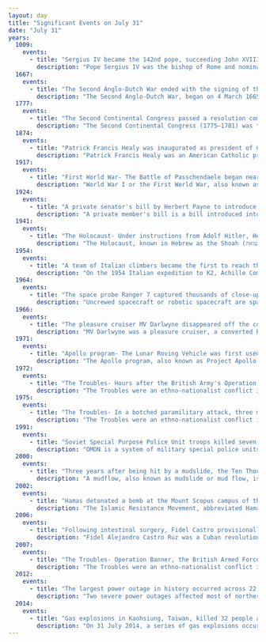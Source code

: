 ```yaml
---
layout: day
title: "Significant Events on July 31"
date: "July 31"
years:
  1009:
    events:
      - title: "Sergius IV became the 142nd pope, succeeding John XVIII."
        description: "Pope Sergius IV was the bishop of Rome and nominal ruler of the Papal States from 31 July 1009 to his death. His temporal power was eclipsed by the patrician John Crescentius. Sergius IV may have called for the expulsion of Muslims from the Holy Land, but this is disputed. Since his time, the practice that the person who has been elected to the office of pope takes on a new name became a tradition."
  1667:
    events:
      - title: "The Second Anglo-Dutch War ended with the signing of the Treaty of Breda."
        description: "The Second Anglo-Dutch War, began on 4 March 1665, and concluded with the signing of the Treaty of Breda on 31 July 1667. It was one in a series of naval wars between England and the Dutch Republic, driven largely by commercial disputes."
  1777:
    events:
      - title: "The Second Continental Congress passed a resolution commissioning the Marquis de Lafayette  as a major general in the American revolutionary forces."
        description: "The Second Continental Congress (1775–1781) was the meetings of delegates from the Thirteen Colonies that united in support of the American Revolution and the Revolutionary War, which established American independence from the British Empire. The Congress constituted a new federation that it first named the United Colonies of North America, and in 1776, renamed the United States of America. The Congress began convening in Philadelphia, on May 10, 1775, with representatives from 12 of the 13 colonies, after the Battles of Lexington and Concord."
  1874:
    events:
      - title: "Patrick Francis Healy was inaugurated as president of Georgetown University, becoming the first African-American president of a predominantly white university in the United States."
        description: "Patrick Francis Healy was an American Catholic priest and Jesuit who was an influential president of Georgetown University, becoming known as its 'second founder'. The university's flagship building, Healy Hall, bears his name. Though he considered himself and was widely accepted as White, Healy was posthumously recognized as the first Black American to earn a PhD, as well as the first to enter the Jesuit order and to become the president of a predominantly White university."
  1917:
    events:
      - title: "First World War- The Battle of Passchendaele began near Ypres, Belgium, with the Allies aiming to force German troops to withdraw from the Channel Ports."
        description: "World War I or the First World War, also known as the Great War, was a global conflict between two coalitions- the Allies and the Central Powers. Fighting took place mainly in Europe and the Middle East, as well as in parts of Africa and the Asia-Pacific, and in Europe was characterised by trench warfare; the widespread use of artillery, machine guns, and chemical weapons (gas); and the introductions of tanks and aircraft. World War I was one of the deadliest conflicts in history, resulting in an estimated 10 million military dead and more than 20 million wounded, plus some 10 million civilian dead from causes including genocide. The movement of large numbers of people was a major factor in the deadly Spanish flu pandemic."
  1924:
    events:
      - title: "A private senator's bill by Herbert Payne to introduce compulsory voting in Australia became law."
        description: "A private member's bill is a bill introduced into a legislature by a legislator who is not acting on behalf of the executive branch. The designation 'private member's bill' is used in most Westminster system jurisdictions, in which a 'private member' is any member of parliament (MP) who is not a member of the cabinet (executive). Other labels may be used for the concept in other parliamentary systems; for example, the label member's bill is used in the Scottish Parliament and the New Zealand Parliament, the term private senator's bill is used in the Australian Senate, and the term public bill is used in the Senate of Canada. In legislatures where the executive does not have the right of initiative, such as the United States Congress, the concept does not arise since bills are always introduced by legislators."
  1941:
    events:
      - title: "The Holocaust- Under instructions from Adolf Hitler, Hermann Göring authorised SS General Reinhard Heydrich to handle preparations for 'the Final Solution of the Jewish question'."
        description: "The Holocaust, known in Hebrew as the Shoah (שואה), was the genocide of European Jews during World War II. Between 1941 and 1945, Nazi Germany and its collaborators systematically murdered some six million Jews across German-occupied Europe, around two-thirds of Europe's Jewish population. The murders were carried out primarily through mass shootings and poison gas in extermination camps, chiefly Auschwitz-Birkenau, Treblinka, Belzec, Sobibor, and Chełmno in occupied Poland. Separate Nazi persecutions killed a similar or larger number of non-Jewish civilians and prisoners of war (POWs); the term Holocaust is sometimes used to encompass also the persecution of non-Jewish groups."
  1954:
    events:
      - title: "A team of Italian climbers became the first to reach the summit of K2, the world's second-highest mountain."
        description: "On the 1954 Italian expedition to K2, Achille Compagnoni and Lino Lacedelli became the first people to reach the summit of K2, 8,611 metres (28,251 ft), the second-highest mountain in the world. They reached the summit on 31 July 1954. K2 is more difficult to climb than Mount Everest, 8,849 metres (29,032 ft), which had first been climbed by a British expedition in 1953."
  1964:
    events:
      - title: "The space probe Ranger 7 captured thousands of close-up photographs of the Moon (example pictured) over its final minutes of flight and transmitted them to Earth before crashing on the lunar surface."
        description: "Uncrewed spacecraft or robotic spacecraft are spacecraft without people on board. Uncrewed spacecraft may have varying levels of autonomy from human input, such as remote control, or remote guidance. They may also be autonomous, in which they have a pre-programmed list of operations that will be executed unless otherwise instructed. A robotic spacecraft for scientific measurements is often called a space probe or space observatory."
  1966:
    events:
      - title: "The pleasure cruiser MV Darlwyne disappeared off the coast of Cornwall with the loss of all 31 people aboard."
        description: "MV Darlwyne was a pleasure cruiser, a converted Royal Navy picket boat, that disappeared off the Cornish coast on 31 July 1966 with its complement of thirty-one. Twelve bodies and a few artefacts were later recovered, but the rest of the victims and the main body of the wreck were never found."
  1971:
    events:
      - title: "Apollo program- The Lunar Roving Vehicle was first used during the Apollo 15 mission to the Moon."
        description: "The Apollo program, also known as Project Apollo, was the United States human spaceflight program led by NASA, which succeeded in landing the first humans on the Moon in 1969, following Project Mercury, which put the first Americans in space. It was conceived in 1960 as a three-person spacecraft during President Dwight D. Eisenhower's administration. Apollo was later dedicated to President John F. Kennedy's national goal for the 1960s of 'landing a man on the Moon and returning him safely to the Earth' in an address to Congress on May 25, 1961. It was the third US human spaceflight program to fly, preceded by Project Gemini conceived in 1961 to extend spaceflight capability in support of Apollo."
  1972:
    events:
      - title: "The Troubles- Hours after the British Army's Operation Motorman brought an end to the self-declared autonomous area of Free Derry (Free Derry Corner pictured) in Northern Ireland, three car bombs exploded in the village of Claudy."
        description: "The Troubles were an ethno-nationalist conflict in Northern Ireland that lasted for about 30 years from the late 1960s to 1998. Also known internationally as the Northern Ireland conflict, it began in the late 1960s and is usually deemed to have ended with the Good Friday Agreement of 1998. Although the Troubles mostly took place in Northern Ireland, at times violence spilled over into parts of the Republic of Ireland, England, and mainland Europe."
  1975:
    events:
      - title: "The Troubles- In a botched paramilitary attack, three members of the popular Miami Showband and two Ulster Volunteer Force gunmen were killed in County Down, Northern Ireland."
        description: "The Troubles were an ethno-nationalist conflict in Northern Ireland that lasted for about 30 years from the late 1960s to 1998. Also known internationally as the Northern Ireland conflict, it began in the late 1960s and is usually deemed to have ended with the Good Friday Agreement of 1998. Although the Troubles mostly took place in Northern Ireland, at times violence spilled over into parts of the Republic of Ireland, England, and mainland Europe."
  1991:
    events:
      - title: "Soviet Special Purpose Police Unit troops killed seven Lithuanian customs officials in Medininkai in the most serious attack of their campaign against Lithuanian border posts."
        description: "OMON is a system of military special police units within the Armed Forces of Russia. It previously operated within the structures of the Soviet and Russian Ministries of Internal Affairs (MVD). Originating as the special forces unit of the Soviet Militsiya in 1988, it has played major roles in several armed conflicts during and following the 1991 dissolution of the Soviet Union."
  2000:
    events:
      - title: "Three years after being hit by a mudslide, the Ten Thousand Buddhas Monastery in Hong Kong fully reopened."
        description: "A mudflow, also known as mudslide or mud flow, is a form of mass wasting involving fast-moving flow of debris and dirt that has become liquified by the addition of water. Such flows can move at speeds ranging from 3 meters/minute to 5 meters/second. Mudflows contain a significant proportion of clay, which makes them more fluid than debris flows, allowing them to travel farther and across lower slope angles. Both types of flow are generally mixtures of particles with a wide range of sizes, which typically become sorted by size upon deposition."
  2002:
    events:
      - title: "Hamas detonated a bomb at the Mount Scopus campus of the Hebrew University of Jerusalem, killing nine students and injuring about 100 more."
        description: "The Islamic Resistance Movement, abbreviated Hamas, is a Palestinian nationalist Sunni Islamist political organisation with a military wing, the Qassam Brigades. It has governed the Israeli-occupied Gaza Strip since 2007."
  2006:
    events:
      - title: "Following intestinal surgery, Fidel Castro provisionally transferred the duties of the Cuban presidency to his brother Raúl."
        description: "Fidel Alejandro Castro Ruz was a Cuban revolutionary and politician who was the leader of Cuba from 1959 to 2008, serving as the prime minister of Cuba from 1959 to 1976 and president from 1976 to 2008. Ideologically a Marxist–Leninist and Cuban nationalist, he also served as the first secretary of the Communist Party of Cuba from 1965 until 2011. Under his administration, Cuba became a one-party communist state; industry and business were nationalized, and socialist reforms were implemented throughout society."
  2007:
    events:
      - title: "The Troubles- Operation Banner, the British Armed Forces' operation in Northern Ireland, ended after 38 years with a military stalemate and ceasefire."
        description: "The Troubles were an ethno-nationalist conflict in Northern Ireland that lasted for about 30 years from the late 1960s to 1998. Also known internationally as the Northern Ireland conflict, it began in the late 1960s and is usually deemed to have ended with the Good Friday Agreement of 1998. Although the Troubles mostly took place in Northern Ireland, at times violence spilled over into parts of the Republic of Ireland, England, and mainland Europe."
  2012:
    events:
      - title: "The largest power outage in history occurred across 22 Indian states, affecting more than 620 million people, or about 9 percent of the world's population."
        description: "Two severe power outages affected most of northern and eastern India on 30 and 31 July 2012. The 30 July 2012 blackout affected over 400 million people and lasted about 13.5 hrs. During that period, it was the largest power outage in history by number of people affected, beating the January 2001 blackout in Northern India. Similar conditions caused a blackout on the next day, which remained the largest power outage in history as of June 2024. The outage affected more than 620 million people, spread across 22 states in Northern, Eastern, and Northeast India. An estimated 32 gigawatts of generating capacity was taken offline. Of the affected population, 320 million initially had power, while the rest lacked direct access. Electric service was restored in the affected locations between 31 July and 1 August 2012."
  2014:
    events:
      - title: "Gas explosions in Kaohsiung, Taiwan, killed 32 people and injured 321 others."
        description: "On 31 July 2014, a series of gas explosions occurred in the Cianjhen and Lingya districts of Kaohsiung, Taiwan, following reports of gas leaks earlier that night. Thirty-two people were killed and 321 people were injured."
---
```

